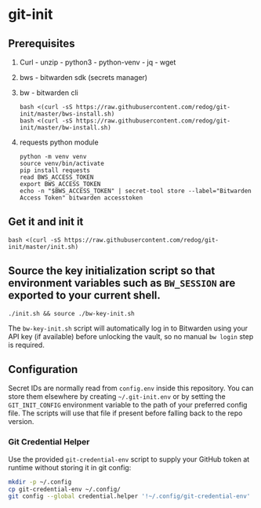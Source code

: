git-init
========

## Prerequisites
  1. Curl - unzip - python3 - python-venv - jq - wget
  
  1. bws - bitwarden sdk (secrets manager)
  
  1. bw - bitwarden cli
    
     ```
     bash <(curl -sS https://raw.githubusercontent.com/redog/git-init/master/bws-install.sh)
     bash <(curl -sS https://raw.githubusercontent.com/redog/git-init/master/bw-install.sh)
     ```
     
  1. requests python module
    
     ```
     python -m venv venv
     source venv/bin/activate
     pip install requests  
     read BWS_ACCESS_TOKEN
     export BWS_ACCESS_TOKEN
     echo -n "$BWS_ACCESS_TOKEN" | secret-tool store --label="Bitwarden Access Token" bitwarden accesstoken
     ```

## Get it and init it

```
bash <(curl -sS https://raw.githubusercontent.com/redog/git-init/master/init.sh)
```

## Source the key initialization script so that environment variables such as `BW_SESSION` are exported to your current shell.

```
./init.sh && source ./bw-key-init.sh
```

The `bw-key-init.sh` script will automatically log in to Bitwarden using your API
key (if available) before unlocking the vault, so no manual `bw login` step is
required.

## Configuration

Secret IDs are normally read from `config.env` inside this repository. You can
store them elsewhere by creating `~/.git-init.env` or by setting the
`GIT_INIT_CONFIG` environment variable to the path of your preferred config
file. The scripts will use that file if present before falling back to the repo
version.
 
### Git Credential Helper

Use the provided `git-credential-env` script to supply your GitHub token at runtime
without storing it in git config:

```bash
mkdir -p ~/.config
cp git-credential-env ~/.config/
git config --global credential.helper '!~/.config/git-credential-env'
```
